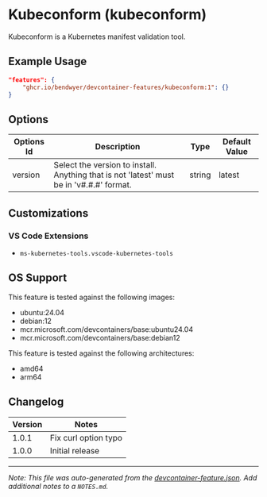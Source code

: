 
# Kubeconform (kubeconform)

Kubeconform is a Kubernetes manifest validation tool.

## Example Usage

```json
"features": {
    "ghcr.io/bendwyer/devcontainer-features/kubeconform:1": {}
}
```

## Options

| Options Id | Description | Type | Default Value |
|-----|-----|-----|-----|
| version | Select the version to install. Anything that is not 'latest' must be in 'v#.#.#' format. | string | latest |

## Customizations

### VS Code Extensions

- `ms-kubernetes-tools.vscode-kubernetes-tools`


## OS Support

This feature is tested against the following images:

- ubuntu:24.04
- debian:12
- mcr.microsoft.com/devcontainers/base:ubuntu24.04
- mcr.microsoft.com/devcontainers/base:debian12

This feature is tested against the following architectures:

- amd64
- arm64

## Changelog

| Version | Notes |
| --- | --- |
| 1.0.1 | Fix curl option typo |
| 1.0.0 | Initial release |


---

_Note: This file was auto-generated from the [devcontainer-feature.json](https://github.com/bendwyer/devcontainer-features/blob/main/src/kubeconform/devcontainer-feature.json).  Add additional notes to a `NOTES.md`._
